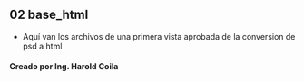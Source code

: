 
## 02 base_html
- Aquí van los archivos de una primera vista aprobada de la conversion de psd a html

#### Creado por Ing. Harold Coila